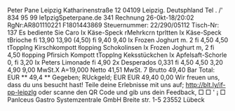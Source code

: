 Peter Pane Leipzig Katharinenstraße 12 04109 Leipzig. Deutsphland Tel . /' 834 95 99 le1pzigSpeterpane.de 341 Rechnung 26-0kt-18/20:02 RgNr:AR801110221 F1801443869 Steuernummer: 22/290/05112 Tisch-Nr: 137 Es bediente Sie Caro Ix Käse-Speck rMehrkcrn tprltten Ix Käse-Speck tBrioche fi 13,90 13,90 (4,50) fi 9,40 9,40 Ix Frozen Joghurt m. 2 fi 4,50 4,50 tTopplng Kirschkompott łlopping Schokolinsen Ix Frozen Joghurt m, 2 fi 4,50 łlopping Pfirsich Kompott tTopplng Keksstückchen Ix Apfelsaft-Schorle 0, fi 3,20 Ix Peters Limonade fi 4,90 2x Desperados 0,331 fi 4,50 4,50 3,20 4,90 9,00 MwSt.X A=19,000 Netto 41,51 MwSt. 7 Brutto 49,40 Bar Total: EUR ** 49,4 ** Gegeben; RUckgeld; EUR EUR 49,40 0,00 Wir freuen uns, dass du uns besucht hast! Teile deine Erlebnisse mit uns auf; http://blt.ly/if-pp-leipzlg oder scanne den QR Code und gib uns dein Feedback, □ □ ' ¡ □ Panlceus Gastro Systemzentrale GmbH Breite str. 1-5 23552 Lübeck